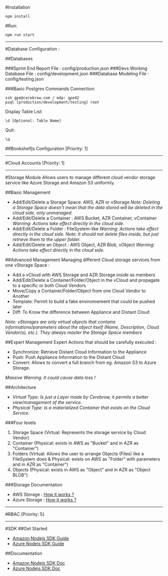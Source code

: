 #Installation
```
npm install
```

#Run:
```
npm run start
```
-----
#Database Configuration :

##Databases

###Sprint End Report
File : config/production.json
###Devs Working Database
File : config/development.json
###Database Modeling
File : config/testing.json

###Basic Postgres Commands
Connection:
```
ssh gpe@cerebrow.com / mdp: gpe42
psql [production/development/testing] root
```
Display Table List:
```
\d [Optional: Table Name]
```
Quit:
```
\q
```

##Bookshelfjs Configuration
[Priority: 1]

_____________________

#Cloud Accounts
[Priority: 1]

_____________________
#Storage Module
Allows users to manage different cloud vendor storage service like Azure Storage and Amazon S3 uniformly.

##Basic Management
* Add/Edit/Delete a Storage Space: AWS, AZR or vStorage
_Note: Deleting a Storage Space doesn't mean that the data stored will be deleted in the cloud side, only unmanaged._
* Add/Edit/Delete a Container : AWS Bucket, AZR Container, vContainer
_Warning: Actions take effect directly in the cloud side._
* Add/Edit/Delete a Folder : FileSystem-like
_Warning: Actions take effect directly in the cloud side._
_Note: It should not delete files inside, but just retrieve them to the upper folder._
* Add/Edit/Delete an Object : AWS Object, AZR Blob, vObject
_Warning: Actions take effect directly in the cloud side._

##Advanced Management
Managing different Cloud storage services from one vStorage Space :
* Add a vCloud with AWS Storage and AZR Storage inside as members
* Add/Edit/Delete a Container/Folder/Object in the vCloud and propagate to a specific or both Cloud Vendors
* Move/Copy a Container/Folder/Object from one Cloud Vendor to Another
* Template: Permit to build a fake environnement that could be pushed later
* Diff: To Know the difference between Appliance and Distant Cloud

_Note: vStorages are only virtual objects that contains informations/parameters about the object itself (Name, Description, Cloud Vendor(s), etc.). They always master the Storage Space members_

##Expert Management
Expert Actions that should be carefully executed :
* Synchronize: Retrieve Distant Cloud Information to the Appliance
* Push: Push Appliance Information to the Distant Cloud
* Convert: Allows to convert a full branch from eg. Amazon S3 to Azure Storage.

_Massive Warning: It could cause data loss !_

##Architecture
* _Virtual Type: Is just a Layer made by Cerebrow, it permits a better view/management of the service._
* _Physical Type: Is a materialized Container that exists on the Cloud Service._

###Four levels
1. Storage Space (Virtual: Represents the storage service by Cloud Vendor)
2. Container (Physical: exists in AWS as "Bucket" and in AZR as "Container")
3. Folders (Virtual: Allows the user to arrange Objects (Files) like a FileSystem does & Physical: exists on AWS as "Folder" with parameters and in AZR as "Container")
4. Objects (Physical: exists in AWS as "Object" and in AZR as "Object BLOB")

###Storage Documentation
* AWS Storage : [How it works ?](http://docs.aws.amazon.com/AmazonS3/latest/gsg/SigningUpforS3.html)
* Azure Storage : [How it works ?](https://azure.microsoft.com/fr-fr/documentation/articles/storage-nodejs-how-to-use-blob-storage/)

_____________________
#RBAC
[Priority: 5]

_____________________
#SDK
##Get Started
* [Amazon Nodejs SDK Guide](http://docs.aws.amazon.com/AWSJavaScriptSDK/latest/)
* [Azure Nodejs SDK Guide](https://azure.microsoft.com/fr-fr/develop/nodej/)

##Documentation
* [Amazon Nodejs SDK Doc](http://docs.aws.amazon.com/AWSJavaScriptSDK/latest/)
* [Azure Nodejs SDK Doc](http://azure.github.io/azure-sdk-for-node/)

